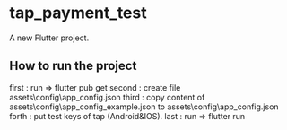 # tap_payment_test

A new Flutter project.

## How to run the project

first : run => flutter pub get 
second : create file assets\config\app_config.json
third : copy content of assets\config\app_config_example.json  to assets\config\app_config.json
forth : put test keys of tap (Android&IOS).
last  : run => flutter run 



